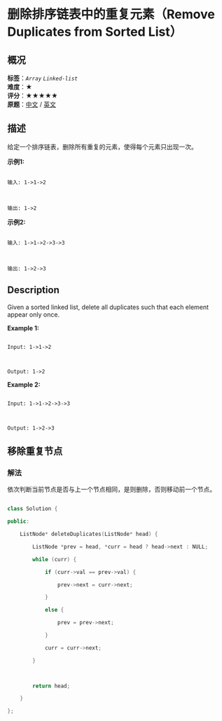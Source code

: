 # 删除排序链表中的重复元素（Remove Duplicates from Sorted List）
## 概况
**标签**：*`Array`*  *`Linked-list`*<br>
**难度**：★<br>
**评分**：★★★★★<br>
**原题**：[中文](https://leetcode-cn.com/problems/remove-duplicates-from-sorted-list) / [英文](https://leetcode.com/problems/remove-duplicates-from-sorted-list)
## 描述

给定一个排序链表，删除所有重复的元素，使得每个元素只出现一次。



**示例1:**

```

输入: 1->1->2



输出: 1->2

```





**示例2:**

```

输入: 1->1->2->3->3



输出: 1->2->3

```



## Description

Given a sorted linked list, delete all duplicates such that each element appear only once.



**Example 1:**

```

Input: 1->1->2



Output: 1->2

```





**Example 2:**

```

Input: 1->1->2->3->3



Output: 1->2->3

```





## 移除重复节点

### 解法

依次判断当前节点是否与上一个节点相同，是则删除，否则移动前一个节点。

```c++

class Solution {

public:

    ListNode* deleteDuplicates(ListNode* head) {

        ListNode *prev = head, *curr = head ? head->next : NULL;

        while (curr) {

            if (curr->val == prev->val) {

                prev->next = curr->next;

            }

            else {

                prev = prev->next;

            }

            curr = curr->next;

        }

        

        return head;

    }

};

```